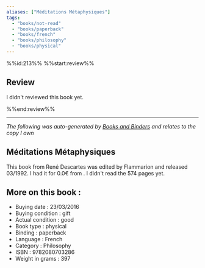 ```yaml
---
aliases: ["Méditations Métaphysiques"] 
tags: 
  - "books/not-read" 
  - "books/paperback" 
  - "books/french"
  - "books/philosophy"
  - "books/physical"
---
```

%%id:213%%
%%start:review%%
## Review
I didn't reviewed this book yet. 

%%end:review%%

---
_The following was auto-generated by [Books and Binders](Books%20and%20Binders.md) and relates to the copy I own_
## Méditations Métaphysiques
This book from René Descartes was edited by Flammarion and released 03/1992. I had it for 0.0€ from . I didn't read the 574 pages yet.

## More on this book :
- Buying date : 23/03/2016
- Buying condition : gift
- Actual condition : good
- Book type : physical
- Binding : paperback
- Language : French
- Category : Philosophy
- ISBN : 9782080703286
- Weight in grams : 397
